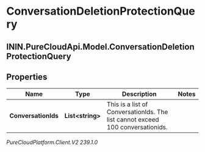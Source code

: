 # ConversationDeletionProtectionQuery

## ININ.PureCloudApi.Model.ConversationDeletionProtectionQuery

## Properties

|Name | Type | Description | Notes|
|------------ | ------------- | ------------- | -------------|
| **ConversationIds** | **List&lt;string&gt;** | This is a list of ConversationIds. The list cannot exceed 100 conversationids. | |



_PureCloudPlatform.Client.V2 239.1.0_
